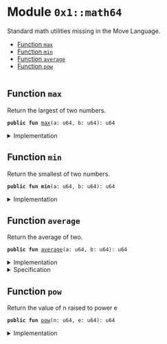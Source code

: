 
<a name="0x1_math64"></a>

# Module `0x1::math64`

Standard math utilities missing in the Move Language.


-  [Function `max`](#0x1_math64_max)
-  [Function `min`](#0x1_math64_min)
-  [Function `average`](#0x1_math64_average)
-  [Function `pow`](#0x1_math64_pow)


<pre><code></code></pre>



<a name="0x1_math64_max"></a>

## Function `max`

Return the largest of two numbers.


<pre><code><b>public</b> <b>fun</b> <a href="math64.md#0x1_math64_max">max</a>(a: u64, b: u64): u64
</code></pre>



<details>
<summary>Implementation</summary>


<pre><code><b>public</b> <b>fun</b> <a href="math64.md#0x1_math64_max">max</a>(a: u64, b: u64): u64 {
    <b>if</b> (a &gt;= b) a <b>else</b> b
}
</code></pre>



</details>

<a name="0x1_math64_min"></a>

## Function `min`

Return the smallest of two numbers.


<pre><code><b>public</b> <b>fun</b> <b>min</b>(a: u64, b: u64): u64
</code></pre>



<details>
<summary>Implementation</summary>


<pre><code><b>public</b> <b>fun</b> <b>min</b>(a: u64, b: u64): u64 {
    <b>if</b> (a &lt; b) a <b>else</b> b
}
</code></pre>



</details>

<a name="0x1_math64_average"></a>

## Function `average`

Return the average of two.


<pre><code><b>public</b> <b>fun</b> <a href="math64.md#0x1_math64_average">average</a>(a: u64, b: u64): u64
</code></pre>



<details>
<summary>Implementation</summary>


<pre><code><b>public</b> <b>fun</b> <a href="math64.md#0x1_math64_average">average</a>(a: u64, b: u64): u64 {
    <b>if</b> (a &lt; b) {
        a + (b - a) / 2
    } <b>else</b> {
        b + (a - b) / 2
    }
}
</code></pre>



</details>

<details>
<summary>Specification</summary>



<pre><code><b>pragma</b> opaque;
<b>aborts_if</b> <b>false</b>;
<b>ensures</b> result == (a + b) / 2;
</code></pre>



</details>

<a name="0x1_math64_pow"></a>

## Function `pow`

Return the value of n raised to power e


<pre><code><b>public</b> <b>fun</b> <a href="math64.md#0x1_math64_pow">pow</a>(n: u64, e: u64): u64
</code></pre>



<details>
<summary>Implementation</summary>


<pre><code><b>public</b> <b>fun</b> <a href="math64.md#0x1_math64_pow">pow</a>(n: u64, e: u64): u64 {
    <b>if</b> (e == 0) {
        1
    } <b>else</b> {
        <b>let</b> p = 1;
        <b>while</b> (e &gt; 1) {
            <b>if</b> (e % 2 == 1) {
                p = p * n;
            };
            e = e / 2;
            n = n * n;
        };
        p * n
    }
}
</code></pre>



</details>
